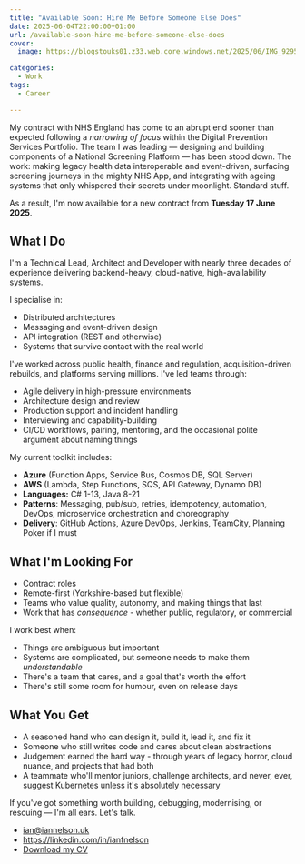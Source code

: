 ```yaml
---
title: "Available Soon: Hire Me Before Someone Else Does"
date: 2025-06-04T22:00:00+01:00
url: /available-soon-hire-me-before-someone-else-does
cover: 
  image: https://blogstouks01.z33.web.core.windows.net/2025/06/IMG_9295_720.jpeg

categories:
  - Work
tags:
  - Career

---
```


My contract with NHS England has come to an abrupt end sooner than expected following a _narrowing of focus_ within the Digital Prevention Services Portfolio. The team I was leading — designing and building components of a National Screening Platform — has been stood down. The work: making legacy health data interoperable and event-driven, surfacing screening journeys in the mighty NHS App, and integrating with ageing systems that only whispered their secrets under moonlight. Standard stuff.

As a result, I'm now available for a new contract from **Tuesday 17 June 2025**.

## What I Do

I'm a Technical Lead, Architect and Developer with nearly three decades of experience delivering backend-heavy, cloud-native, high-availability systems.

I specialise in:

- Distributed architectures
- Messaging and event-driven design
- API integration (REST and otherwise)
- Systems that survive contact with the real world

I've worked across public health, finance and regulation, acquisition-driven rebuilds, and platforms serving millions. I've led teams through:

- Agile delivery in high-pressure environments
- Architecture design and review
- Production support and incident handling
- Interviewing and capability-building
- CI/CD workflows, pairing, mentoring, and the occasional polite argument about naming things

My current toolkit includes:

- **Azure** (Function Apps, Service Bus, Cosmos DB, SQL Server)
- **AWS** (Lambda, Step Functions, SQS, API Gateway, Dynamo DB)
- **Languages:** C# 1-13, Java 8-21
- **Patterns**: Messaging, pub/sub, retries, idempotency, automation, DevOps, microservice orchestration and choreography
- **Delivery**: GitHub Actions, Azure DevOps, Jenkins, TeamCity, Planning Poker if I must

## What I'm Looking For

- Contract roles
- Remote-first (Yorkshire-based but flexible)
- Teams who value quality, autonomy, and making things that last
- Work that has _consequence_ - whether public, regulatory, or commercial

I work best when:

- Things are ambiguous but important
- Systems are complicated, but someone needs to make them _understandable_
- There's a team that cares, and a goal that's worth the effort
- There's still some room for humour, even on release days

## What You Get

- A seasoned hand who can design it, build it, lead it, and fix it
- Someone who still writes code and cares about clean abstractions
- Judgement earned the hard way - through years of legacy horror, cloud nuance, and projects that had both
- A teammate who'll mentor juniors, challenge architects, and never, ever, suggest Kubernetes unless it's absolutely necessary

If you've got something worth building, debugging, modernising, or rescuing — I'm all ears. Let's talk.

- ian@iannelson.uk
- https://linkedin.com/in/ianfnelson
- [Download my CV](/iannelson.pdf)